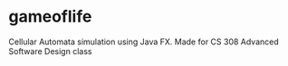 # gameoflife
Cellular Automata simulation using Java FX. Made for CS 308 Advanced Software Design class
